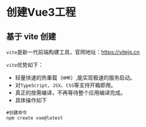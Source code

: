 # 创建Vue3工程
## 基于 vite 创建

`vite`是新一代前端构建工具，官网地址：https://vitejs.cn

`vite`优势如下：
- 轻量快速的热重载（`HMR`）,能实现极速的服务启动。
- 对`TypeScript`、`JSX`、`CSS`等支持开箱即用。
- 真正的按需编译，不再等待整个应用编译完成。
- 具体操作如下

```nodejs
#创建命令
npm create vue@latest
```